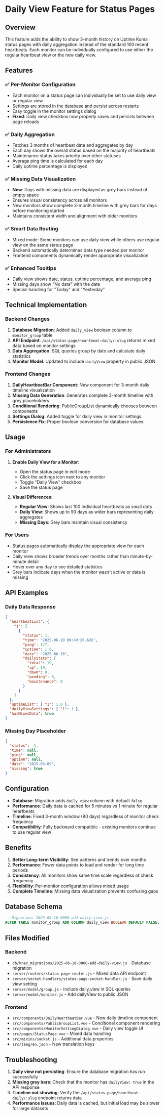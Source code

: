 # Daily View Feature for Status Pages

## Overview

This feature adds the ability to show 3-month history on Uptime Kuma status pages with daily aggregation instead of the standard 100 recent heartbeats. Each monitor can be individually configured to use either the regular heartbeat view or the new daily view.

## Features

### ✅ **Per-Monitor Configuration**
- Each monitor on a status page can individually be set to use daily view or regular view
- Settings are stored in the database and persist across restarts
- Easy toggle in the monitor settings dialog
- **Fixed**: Daily view checkbox now properly saves and persists between page reloads

### ✅ **Daily Aggregation**
- Fetches 3 months of heartbeat data and aggregates by day
- Each day shows the overall status based on the majority of heartbeats
- Maintenance status takes priority over other statuses
- Average ping time is calculated for each day
- Daily uptime percentage is displayed

### ✅ **Missing Data Visualization**
- **New**: Days with missing data are displayed as grey bars instead of empty space
- Ensures visual consistency across all monitors
- New monitors show complete 3-month timeline with grey bars for days before monitoring started
- Maintains consistent width and alignment with older monitors

### ✅ **Smart Data Routing**
- Mixed mode: Some monitors can use daily view while others use regular view on the same status page
- Backend automatically determines data type needed per monitor
- Frontend components dynamically render appropriate visualization

### ✅ **Enhanced Tooltips**
- Daily view shows date, status, uptime percentage, and average ping
- Missing days show "No data" with the date
- Special handling for "Today" and "Yesterday"

## Technical Implementation

### Backend Changes

1. **Database Migration**: Added `daily_view` boolean column to `monitor_group` table
2. **API Endpoint**: `/api/status-page/heartbeat-daily/:slug` returns mixed data based on monitor settings
3. **Data Aggregation**: SQL queries group by date and calculate daily statistics
4. **Monitor Model**: Updated to include `dailyView` property in public JSON

### Frontend Changes

1. **DailyHeartbeatBar Component**: New component for 3-month daily timeline visualization
2. **Missing Data Generation**: Generates complete 3-month timeline with grey placeholders
3. **Conditional Rendering**: PublicGroupList dynamically chooses between components
4. **Settings Dialog**: Added toggle for daily view in monitor settings
5. **Persistence Fix**: Proper boolean conversion for database values

## Usage

### For Administrators

1. **Enable Daily View for a Monitor**:
   - Open the status page in edit mode
   - Click the settings icon next to any monitor
   - Toggle "Daily View" checkbox
   - Save the status page

2. **Visual Differences**:
   - **Regular View**: Shows last 100 individual heartbeats as small dots
   - **Daily View**: Shows up to 90 days as wider bars representing daily aggregates
   - **Missing Days**: Grey bars maintain visual consistency

### For Users

- Status pages automatically display the appropriate view for each monitor
- Daily view shows broader trends over months rather than minute-by-minute detail
- Hover over any day to see detailed statistics
- Grey bars indicate days when the monitor wasn't active or data is missing

## API Examples

### Daily Data Response
```json
{
  "heartbeatList": {
    "1": [
      {
        "status": 1,
        "time": "2025-06-10 09:40:26.626", 
        "ping": 177,
        "uptime": 1.0,
        "date": "2025-06-10",
        "dailyStats": {
          "total": 19,
          "up": 19, 
          "down": 0,
          "pending": 0,
          "maintenance": 0
        }
      }
    ]
  },
  "uptimeList": { "1": 1.0 },
  "dailyViewSettings": { "1": 1 },
  "hasMixedData": true
}
```

### Missing Day Placeholder
```json
{
  "status": -1,
  "time": null,
  "ping": null,
  "uptime": null,
  "date": "2025-06-09",
  "missing": true
}
```

## Configuration

- **Database**: Migration adds `daily_view` column with default `false`
- **Performance**: Daily data is cached for 5 minutes vs 1 minute for regular heartbeats
- **Timeline**: Fixed 3-month window (90 days) regardless of monitor check frequency
- **Compatibility**: Fully backward compatible - existing monitors continue to use regular view

## Benefits

1. **Better Long-term Visibility**: See patterns and trends over months
2. **Performance**: Fewer data points to load and render for long time periods
3. **Consistency**: All monitors show same time scale regardless of check frequency
4. **Flexibility**: Per-monitor configuration allows mixed usage
5. **Complete Timeline**: Missing data visualization prevents confusing gaps

## Database Schema

```sql
-- Migration: 2025-06-10-0000-add-daily-view.js
ALTER TABLE monitor_group ADD COLUMN daily_view BOOLEAN DEFAULT FALSE;
```

## Files Modified

### Backend
- `db/knex_migrations/2025-06-10-0000-add-daily-view.js` - Database migration
- `server/routers/status-page-router.js` - Mixed data API endpoint  
- `server/socket-handlers/status-page-socket-handler.js` - Save daily view setting
- `server/model/group.js` - Include daily_view in SQL queries
- `server/model/monitor.js` - Add dailyView to public JSON

### Frontend
- `src/components/DailyHeartbeatBar.vue` - New daily timeline component
- `src/components/PublicGroupList.vue` - Conditional component rendering
- `src/components/MonitorSettingDialog.vue` - Daily view toggle UI
- `src/pages/StatusPage.vue` - Mixed data handling
- `src/mixins/socket.js` - Additional data properties
- `src/lang/en.json` - New translation keys

## Troubleshooting

1. **Daily view not persisting**: Ensure the database migration has run successfully
2. **Missing grey bars**: Check that the monitor has `dailyView: true` in the API response
3. **Timeline not showing**: Verify the `/api/status-page/heartbeat-daily/:slug` endpoint returns data
4. **Performance issues**: Daily data is cached, but initial load may be slower for large datasets 
